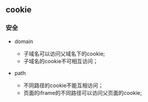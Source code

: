 ## cookie

### 安全

- domain
  - 子域名可以访问父域名下的cookie;
  - 子域名的cookie不可相互访问；
  
- path
  - 不同路径的cookie不能互相访问；
  - 页面的iframe的不同路径可以访问父页面的cookie;